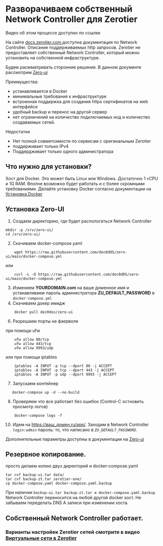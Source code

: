 # Разворачиваем собственный Network Controller для Zerotier
Видео об этом процессе доступно по ссылке

На сайте [docs.zerotier.com ](https://docs.zerotier.com/what-is-a-controller) доступна документация по Network Controller.
Описание поддерживаемых http запросов.
Zerotier не предоставляет собственный Network Controller, который можно установить на собственной инфраструктуре.

Будем расмматривать сторонние решения.
В данном документе рассмотрим [Zero-ui](https://github.com/dec0dOS/zero-ui) 

Преимущества:
- устанавливается в Docker
- минимальные требования к инфраструктуре
- встроенная поддержка для создания https сертификатов на web интерфейсе
- удобный backup и перенос на другой сервер
- нет ограничений на количество подключаемых нод и количество создаваемых сетей.

Недостатки
- Нет полной совметсимости по сервисам с оригинальным Zerotier
- поддерживает только IPv4
- Поддердживает только одного администратора

## Что нужно для установки?
Хост для Docker. Это может быть Linux или Windows. Достаточно 1 vCPU и 1G RAM. Вполне возможно будет работать и с более скромными требованиями.
Делайте установку Docker согласно документации на [Установка Docker](https://docs.docker.com/engine/install/)


## Установка Zero-UI

1. Создаем директорию, где будет распологаться Network Controller
```
mkdir -p /srv/zero-ui/
cd /srv/zero-ui/
```
2. Скачиваем docker-compose.yaml
```
    wget https://raw.githubusercontent.com/dec0dOS/zero-ui/main/docker-compose.yml
```
<p>или</p> 

```
    curl -L -O https://raw.githubusercontent.com/dec0dOS/zero-ui/main/docker-compose.yml
```

3. Изменяем __YOURDOMAIN.com__ на ваше доменное имя и устанавливаем пароль администратора **ZU_DEFAULT_PASSWORD** в `docker-compose.yml`
4. Скачиваем докер имидж
```
    docker pull dec0dos/zero-ui
```
6. Разрешаем порты на фаерволе
<p>при помощи ufw</p> 

```
    ufw allow 80/tcp
    ufw allow 443/tcp
    ufw allow 9993/udp
```
<p>или при помощи iptables</p>

```
    iptables -A INPUT -p tcp --dport 80 -j ACCEPT
    iptables -A INPUT -p tcp --dport 443 -j ACCEPT
    iptables -A INPUT -p udp --dport 9993 -j ACCEPT
```

7. Запускаем контейнер
```
   docker-compose up -d --no-build
```
8. Проверяем что все работает без ошибок (Control-C остновить просмотр логов)
```
    docker-compose logs -f
```

10. Идем на https://ваш_домен.ru/app/. Заходим в Network Сontroller *`login:admin`* пароль: то, что написано в _`ZU_DEFAULT_PASSWORD`_.

Дополнительные параметры доступны в документации на  [Zero-ui](https://github.com/dec0dOS/zero-ui) 

## Резервное копирование.
просто делаем копию двух директорий и docker-compose.yaml

```
tar cvf backup-ui.tar data/
tar cvf backup-zt.tar zerotier-one/
cp docker-compose.yaml docker-compose.yaml.backup
```

При наличии `backup-ui.tar backup-zt.tar и docker-compose.yaml.backup` Network Controller переносится на любой другой docker хост.
Не забываем переделать DNS А записи при изменении хоста.

## Собственный Network Controller работает.

### Варианты настройек Zerotier сетей смотрите в видео [Виртуальные сети в Zerotier](https://www.youtube.com/watch?v=MjI1h7IJQsQ)
